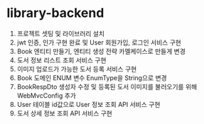 # library-backend

1. 프로젝트 셋팅 및 라이브러리 설치
2. jwt 인증, 인가 구현 완료 및 User 회원가입, 로그인 서비스 구현
3. Book 엔티티 만들기, 엔티티 생성 전략 카멜케이스로 만들게 변경
4. 도서 정보 리스트 조회 서비스 구현
5. 이미지 업로드가 가능한 도서 등록 서비스 구현
6. Book 도메인 ENUM 변수 EnumType을 String으로 변경
7. BookRespDto 생성자 수정 및 등록된 도서 이미지를 불러오기를 위해 WebMvcConfig 추가
8. User 테이블 id값으로 User 정보 조회 API 서비스 구현
9. 도서 상세 정보 조회 API 서비스 구현